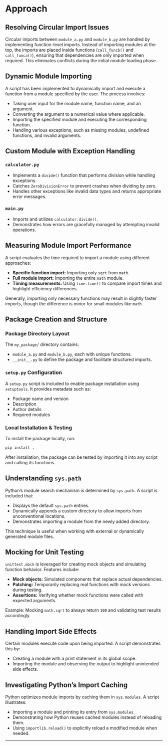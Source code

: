 # Approach

## Resolving Circular Import Issues
Circular imports between `module_a.py` and `module_b.py` are handled by implementing function-level imports. Instead of importing modules at the top, the imports are placed inside functions (`call_funcb()` and `call_funca()`), ensuring that dependencies are only imported when required. This eliminates conflicts during the initial module loading phase.

## Dynamic Module Importing
A script has been implemented to dynamically import and execute a function from a module specified by the user. The process involves:
- Taking user input for the module name, function name, and an argument.
- Converting the argument to a numerical value where applicable.
- Importing the specified module and executing the corresponding function.
- Handling various exceptions, such as missing modules, undefined functions, and invalid arguments.

## Custom Module with Exception Handling
### `calculator.py`
- Implements a `divide()` function that performs division while handling exceptions.
- Catches `ZeroDivisionError` to prevent crashes when dividing by zero.
- Handles other exceptions like invalid data types and returns appropriate error messages.

### `main.py`
- Imports and utilizes `calculator.divide()`.
- Demonstrates how errors are gracefully managed by attempting invalid operations.

## Measuring Module Import Performance
A script evaluates the time required to import a module using different approaches:
- **Specific function import:** Importing only `sqrt` from `math`.
- **Full module import:** Importing the entire `math` module.
- **Timing measurements:** Using `time.time()` to compare import times and highlight efficiency differences.

Generally, importing only necessary functions may result in slightly faster imports, though the difference is minor for small modules like `math`.

## Package Creation and Structure
### Package Directory Layout
The `my_package/` directory contains:
- `module_a.py` and `module_b.py`, each with unique functions.
- `__init__.py` to define the package and facilitate structured imports.

### `setup.py` Configuration
A `setup.py` script is included to enable package installation using `setuptools`. It provides metadata such as:
- Package name and version
- Description
- Author details
- Required modules

### Local Installation & Testing
To install the package locally, run:
```sh
pip install .
```
After installation, the package can be tested by importing it into any script and calling its functions.

## Understanding `sys.path`
Python’s module search mechanism is determined by `sys.path`. A script is included that:
- Displays the default `sys.path` entries.
- Dynamically appends a custom directory to allow imports from unconventional locations.
- Demonstrates importing a module from the newly added directory.

This technique is useful when working with external or dynamically generated module files.

## Mocking for Unit Testing
`unittest.mock` is leveraged for creating mock objects and simulating function behavior. Features include:
- **Mock objects:** Simulated components that replace actual dependencies.
- **Patching:** Temporarily replacing real functions with mock versions during testing.
- **Assertions:** Verifying whether mock functions were called with expected arguments.

Example: Mocking `math.sqrt` to always return `100` and validating test results accordingly.

## Handling Import Side Effects
Certain modules execute code upon being imported. A script demonstrates this by:
- Creating a module with a print statement in its global scope.
- Importing the module and observing the output to highlight unintended side effects.

## Investigating Python’s Import Caching
Python optimizes module imports by caching them in `sys.modules`. A script illustrates:
- Importing a module and printing its entry from `sys.modules`.
- Demonstrating how Python reuses cached modules instead of reloading them.
- Using `importlib.reload()` to explicitly reload a modified module when needed.

---
